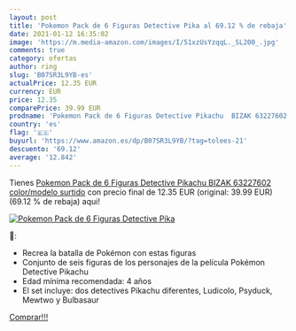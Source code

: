 ```yaml
---
layout: post
title: 'Pokemon Pack de 6 Figuras Detective Pika al 69.12 % de rebaja'
date: 2021-01-12 16:35:02
image: 'https://m.media-amazon.com/images/I/51xzUsYzqqL._SL200_.jpg'
comments: true
category: ofertas
author: ring
slug: 'B07SR3L9YB-es'
actualPrice: 12.35 EUR
currency: EUR
price: 12.35
comparePrice: 39.99 EUR
prodname: 'Pokemon Pack de 6 Figuras Detective Pikachu  BIZAK 63227602    color/modelo surtido'
country: 'es'
flag: '🇪🇸'
buyurl: 'https://www.amazon.es/dp/B07SR3L9YB/?tag=tolees-21'
descuento: '69.12'
average: '12.842'
---
```


Tienes [Pokemon Pack de 6 Figuras Detective Pikachu  BIZAK 63227602    color/modelo surtido](https://www.amazon.es/dp/B07SR3L9YB/?tag=tolees-21) con precio final de  12.35 EUR (original: 39.99 EUR) (69.12 %  de rebaja) aqui!

[![Pokemon Pack de 6 Figuras Detective Pika](https://m.media-amazon.com/images/I/51xzUsYzqqL._SL200_.jpg)](https://www.amazon.es/dp/B07SR3L9YB/?tag=tolees-21)

🔎:

- Recrea la batalla de Pokémon con estas figuras
- Conjunto de seis figuras de los personajes de la película Pokémon Detective Pikachu
- Edad mínima recomendada: 4 años
- El set incluye: dos detectives Pikachu diferentes, Ludicolo, Psyduck, Mewtwo y Bulbasaur

[Comprar!!!](https://www.amazon.es/dp/B07SR3L9YB/?tag=tolees-21)
